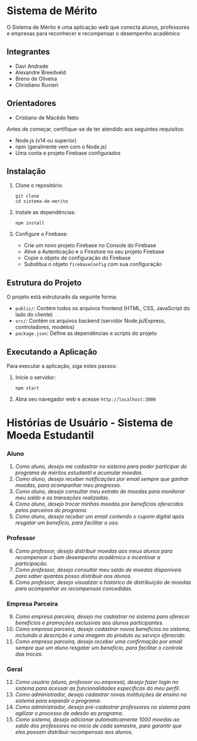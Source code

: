 # Sistema de Mérito
O Sistema de Mérito é uma aplicação web que conecta alunos, professores e empresas para reconhecer e recompensar o desempenho acadêmico

## Integrantes
- Davi Andrade
- Alexandre Breedveld
- Breno de Oliveira
- Christiano Ruvieri

## Orientadores
- Cristiano de Macêdo Neto

Antes de começar, certifique-se de ter atendido aos seguintes requisitos:

- Node.js (v14 ou superior)
- npm (geralmente vem com o Node.js)
- Uma conta e projeto Firebase configurados

## Instalação

1. Clone o repositório:
   ```
   git clone
   cd sistema-de-merito
   ```

2. Instale as dependências:
   ```
   npm install
   ```

3. Configure o Firebase:
   - Crie um novo projeto Firebase no Console do Firebase
   - Ative a Autenticação e o Firestore no seu projeto Firebase
   - Copie o objeto de configuração do Firebase
   - Substitua o objeto `firebaseConfig` com sua configuração

## Estrutura do Projeto

O projeto está estruturado da seguinte forma:

- `public/`: Contém todos os arquivos frontend (HTML, CSS, JavaScript do lado do cliente)
- `src/`: Contém os arquivos backend (servidor Node.js/Express, controladores, modelos)
- `package.json`: Define as dependências e scripts do projeto

## Executando a Aplicação

Para executar a aplicação, siga estes passos:

1. Inicie o servidor:
   ```
   npm start
   ```

2. Abra seu navegador web e acesse `http://localhost:3000`

# Histórias de Usuário - Sistema de Moeda Estudantil

### Aluno

1. *Como aluno, desejo me cadastrar no sistema para poder participar do programa de méritos estudantil e acumular moedas.*
2. *Como aluno, desejo receber notificações por email sempre que ganhar moedas, para acompanhar meu progresso.*
3. *Como aluno, desejo consultar meu extrato de moedas para monitorar meu saldo e as transações realizadas.*
4. *Como aluno, desejo trocar minhas moedas por benefícios oferecidos pelos parceiros do programa.*
5. *Como aluno, desejo receber um email contendo o cupom digital após resgatar um benefício, para facilitar o uso.*

### Professor

6. *Como professor, desejo distribuir moedas aos meus alunos para recompensar o bom desempenho acadêmico e incentivar a participação.*
7. *Como professor, desejo consultar meu saldo de moedas disponíveis para saber quantas posso distribuir aos alunos.*
8. *Como professor, desejo visualizar o histórico de distribuição de moedas para acompanhar as recompensas concedidas.*

### Empresa Parceira

9. *Como empresa parceira, desejo me cadastrar no sistema para oferecer benefícios e promoções exclusivas aos alunos participantes.*
10. *Como empresa parceira, desejo cadastrar novos benefícios no sistema, incluindo a descrição e uma imagem do produto ou serviço oferecido.*
11. *Como empresa parceira, desejo receber uma confirmação por email sempre que um aluno resgatar um benefício, para facilitar o controle das trocas.*

### Geral

12. *Como usuário (aluno, professor ou empresa), desejo fazer login no sistema para acessar as funcionalidades específicas do meu perfil.*
13. *Como administrador, desejo cadastrar novas instituições de ensino no sistema para expandir o programa.*
14. *Como administrador, desejo pré-cadastrar professores no sistema para agilizar o processo de adesão ao programa.*
15. *Como sistema, desejo adicionar automaticamente 1000 moedas ao saldo dos professores no início de cada semestre, para garantir que eles possam distribuir recompensas aos alunos.*
